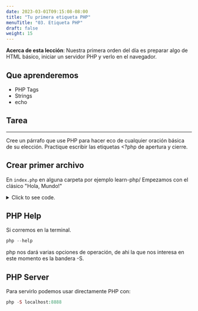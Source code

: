 ```yaml
---
date: 2023-03-01T09:15:08-08:00
title: "Tu primera etiqueta PHP"
menuTitle: "03. Etiqueta PHP"
draft: false
weight: 15
---
```


**Acerca de esta lección**: Nuestra primera orden del día es preparar algo de HTML básico, iniciar un servidor PHP y verlo en el navegador.

## Que aprenderemos
- PHP Tags
- Strings
- echo

## Tarea
* * *
Cree un párrafo que use PHP para hacer eco de cualquier oración básica de su elección. Practique escribir las etiquetas <?php de apertura y cierre.

## Crear primer archivo
En `index.php` en alguna carpeta por ejemplo learn-php/
Empezamos con el clásico "Hola, Mundo!"

<details>
  <summary>Click to see code. </summary>
  
```php
<!DOCTYPE html>
<html lang="en">
<head>
    <meta charset="UTF-8">
    <meta http-equiv="X-UA-Compatible" content="IE=edge">
    <meta name="viewport" content="width=device-width, initial-scale=1.0">
    <title>Document</title>
</head>
<body>
    <h1>
        <?php  
            echo "Hola, Mundo!";
        ?>
    </h1>    
</body>
</html> 
```
</details>

## PHP Help
Si corremos en la terminal.
```php
php --help 
```
php nos dará varias opciones de operación, de ahi la que nos interesa en este momento es la bandera -S.

## PHP Server
Para servirlo podemos usar directamente PHP con:
```php
php -S localhost:8888 
```

